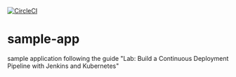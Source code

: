 [![CircleCI](https://circleci.com/gh/mgonzalez-inf/sample-app.svg?style=svg)](https://circleci.com/gh/mgonzalez-inf/sample-app)

# sample-app
sample application following the guide "Lab: Build a Continuous Deployment Pipeline with Jenkins and Kubernetes"

